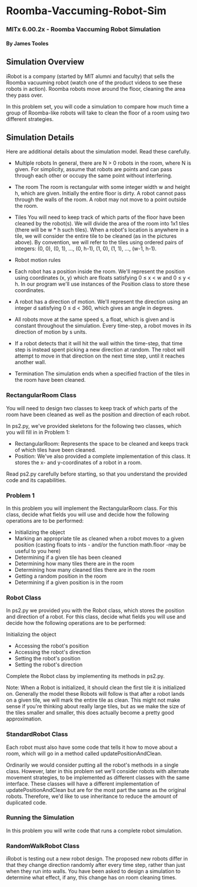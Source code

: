 # Roomba-Vaccuming-Robot-Sim
### MITx 6.00.2x - Roomba Vaccuming Robot Simulation
#### By James Tooles


## Simulation Overview
iRobot is a company (started by MIT alumni and faculty) that sells the Roomba vacuuming robot (watch one of the product videos to see these robots in action). Roomba robots move around the floor, cleaning the area they pass over.

In this problem set, you will code a simulation to compare how much time a group of Roomba-like robots will take to clean the floor of a room using two different strategies.

## Simulation Details
Here are additional details about the simulation model. Read these carefully.

* Multiple robots
In general, there are N > 0 robots in the room, where N is given. For simplicity, assume that robots are points and can pass through each other or occupy the same point without interfering.

* The room
The room is rectangular with some integer width w and height h, which are given. Initially the entire floor is dirty. A robot cannot pass through the walls of the room. A robot may not move to a point outside the room.

* Tiles
You will need to keep track of which parts of the floor have been cleaned by the robot(s). We will divide the area of the room into 1x1 tiles (there will be w * h such tiles). When a robot's location is anywhere in a tile, we will consider the entire tile to be cleaned (as in the pictures above). By convention, we will refer to the tiles using ordered pairs of integers: (0, 0), (0, 1), ..., (0, h-1), (1, 0), (1, 1), ..., (w-1, h-1).

* Robot motion rules
 * Each robot has a position inside the room. We'll represent the position using coordinates (x, y) which are floats satisfying 0 ≤ x < w and 0 ≤ y < h. In our program we'll use instances of the Position class to store these coordinates.
 * A robot has a direction of motion. We'll represent the direction using an integer d satisfying 0 ≤ d < 360, which gives an angle in degrees.
 * All robots move at the same speed s, a float, which is given and is constant throughout the simulation. Every time-step, a robot moves in its direction of motion by s units.
 * If a robot detects that it will hit the wall within the time-step, that time step is instead spent picking a new direction at random. The robot will attempt to move in that direction on the next time step, until it reaches another wall.

* Termination
The simulation ends when a specified fraction of the tiles in the room have been cleaned.

### RectangularRoom Class
You will need to design two classes to keep track of which parts of the room have been cleaned as well as the position and direction of each robot.

In ps2.py, we've provided skeletons for the following two classes, which you will fill in in Problem 1:
* RectangularRoom: Represents the space to be cleaned and keeps track of which tiles have been cleaned.
* Position: We've also provided a complete implementation of this class. It stores the x- and y-coordinates of a robot in a room.

Read ps2.py carefully before starting, so that you understand the provided code and its capabilities.

### Problem 1
In this problem you will implement the RectangularRoom class. For this class, decide what fields you will use and decide how the following operations are to be performed:
* Initializing the object
* Marking an appropriate tile as cleaned when a robot moves to a given position (casting floats to ints - and/or the function math.floor  -may be useful to you here)
* Determining if a given tile has been cleaned
* Determining how many tiles there are in the room
* Determining how many cleaned tiles there are in the room
* Getting a random position in the room
* Determining if a given position is in the room

### Robot Class
In ps2.py we provided you with the Robot class, which stores the position and direction of a robot. For this class, decide what fields you will use and decide how the following operations are to be performed:

Initializing the object
* Accessing the robot's position
* Accessing the robot's direction
* Setting the robot's position
* Setting the robot's direction

Complete the Robot class by implementing its methods in ps2.py.

Note: When a Robot is initialized, it should clean the first tile it is initialized on. Generally the model these Robots will follow is that after a robot lands on a given tile, we will mark the entire tile as clean. This might not make sense if you're thinking about really large tiles, but as we make the size of the tiles smaller and smaller, this does actually become a pretty good approximation.

### StandardRobot Class
Each robot must also have some code that tells it how to move about a room, which will go in a method called updatePositionAndClean.

Ordinarily we would consider putting all the robot's methods in a single class. However, later in this problem set we'll consider robots with alternate movement strategies, to be implemented as different classes with the same interface. These classes will have a different implementation of updatePositionAndClean but are for the most part the same as the original robots. Therefore, we'd like to use inheritance to reduce the amount of duplicated code.

### Running the Simulation
In this problem you will write code that runs a complete robot simulation.

### RandomWalkRobot Class
iRobot is testing out a new robot design. The proposed new robots differ in that they change direction randomly after every time step, rather than just when they run into walls. You have been asked to design a simulation to determine what effect, if any, this change has on room cleaning times.
